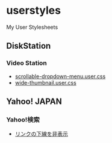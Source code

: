 # userstyles

My User Stylesheets

## DiskStation

### Video Station

- [scrollable-dropdown-menu.user.css](https://github.com/munierujp/userstyles/raw/master/styles/disk-station/video-station/scrollable-dropdown-menu.user.css)
- [wide-thumbnail.user.css](https://github.com/munierujp/userstyles/raw/master/styles/disk-station/video-station/wide-thumbnail.user.css)

## Yahoo! JAPAN
### Yahoo!検索

- [リンクの下線を非表示](https://github.com/munierujp/userstyles/raw/master/styles/yahoo-japan/search/hide-link-underline.user.css)
